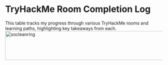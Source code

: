 # TryHackMe Room Completion Log

This table tracks my progress through various TryHackMe rooms and learning paths, highlighting key takeaways from each.
<img width="855" height="93" alt="socleanring" src="https://github.com/user-attachments/assets/94f1e9f6-615e-4e64-8cf7-e2fa84288332" />
